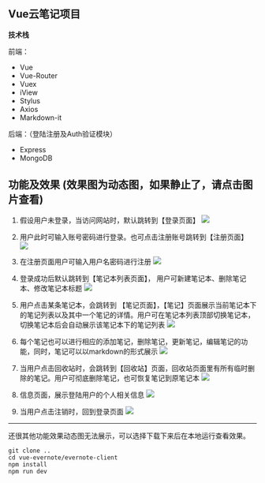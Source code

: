 ## Vue云笔记项目

**技术栈**

前端：

- Vue
- Vue-Router
- Vuex
- iView
- Stylus
- Axios
- Markdown-it

后端：（登陆注册及Auth验证模块）

- Express
- MongoDB

## 功能及效果 (效果图为动态图，如果静止了，请点击图片查看)

1. 假设用户未登录，当访问网站时，默认跳转到【登录页面】
![](http://47.98.159.8/picture-repo/vue-evernote-images/demo1.gif)

2. 用户此时可输入账号密码进行登录。也可点击注册账号跳转到【注册页面】
![](http://47.98.159.8/picture-repo/vue-evernote-images/demo2.gif)


3. 在注册页面用户可输入用户名密码进行注册
![](http://47.98.159.8/picture-repo/vue-evernote-images/demo3.gif)

4. 登录成功后默认跳转到【笔记本列表页面】， 用户可新建笔记本、删除笔记本、修改笔记本标题
![](http://47.98.159.8/picture-repo/vue-evernote-images/demo4.gif)

5. 用户点击某条笔记本，会跳转到 【笔记页面】，【笔记】页面展示当前笔记本下的笔记列表以及其中一个笔记的详情。用户可在笔记本列表顶部切换笔记本，切换笔记本后会自动展示该笔记本下的笔记列表
![](http://47.98.159.8/picture-repo/vue-evernote-images/demo5.gif)

6. 每个笔记也可以进行相应的添加笔记，删除笔记，更新笔记，编辑笔记的功能，同时，笔记可以以markdown的形式展示
![](http://47.98.159.8/picture-repo/vue-evernote-images/demo6.gif)

7. 当用户点击回收站时，会跳转到【回收站】页面，回收站页面里有所有临时删除的笔记。用户可彻底删除笔记，也可恢复笔记到原笔记本
![](http://47.98.159.8/picture-repo/vue-evernote-images/demo7.gif)

8. 信息页面，展示登陆用户的个人相关信息
![](http://47.98.159.8/picture-repo/vue-evernote-images/demo8.gif)

9. 当用户点击注销时，回到登录页面
![](http://47.98.159.8/picture-repo/vue-evernote-images/demo9.gif)

---

还很其他功能效果动态图无法展示，可以选择下载下来后在本地运行查看效果。

```
git clone ..
cd vue-evernote/evernote-client
npm install
npm run dev
```
